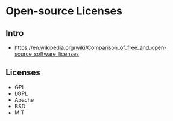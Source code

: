 # Open-source Licenses


## Intro

- https://en.wikipedia.org/wiki/Comparison_of_free_and_open-source_software_licenses


## Licenses

- GPL
- LGPL
- Apache
- BSD
- MIT
